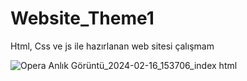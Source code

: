 # Website_Theme1
Html, Css ve js ile hazırlanan web sitesi çalışmam

![Opera Anlık Görüntü_2024-02-16_153706_index html](https://github.com/hell0fr1end/Website_Theme1/assets/88024635/02735d1f-7179-4c3d-95a0-a48c8b6a5c0c)

